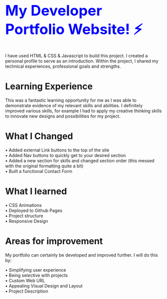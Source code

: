 <h1 style="color: blue; font-size: 46px;">My Developer Portfolio Website! ⚡️</h1>
 I have used HTML & CSS & Javascript to build this project. I created a personal profile to serve as an introduction. Within the project, I shared my technical experiences, professional goals and strengths. 


# Learning Experience 
This was a fantastic learning opportunity for me as I was able to demonstrate evidence of my relevant skills and abilities. I definitely improved various skills, for example I had to apply my creative thinking skills to innovate new designs and possibilities for my project.

<h1>What I Changed </h1>
• Added external Link buttons to the top of the site <br>
• Added Nav buttons to quickly get to your desired section <br>
• Added a new section for skills and changed section order (this messed with the original formatting quite a bit) <br>
• Built a functional Contact Form <br>

<h1>What I learned</h1>
• CSS Animations <br>
• Deployed to Github Pages <br>
• Project structure <br>
• Responsive Design

# Areas for improvement
My portfolio can certainly be developed and improved further. I will do this by:

• Simplifying user experience <br>
• Being selective with projects <br>
• Custom Web URL <br>
• Appealing Visual Design and Layout <br>
• Project Description <br>
